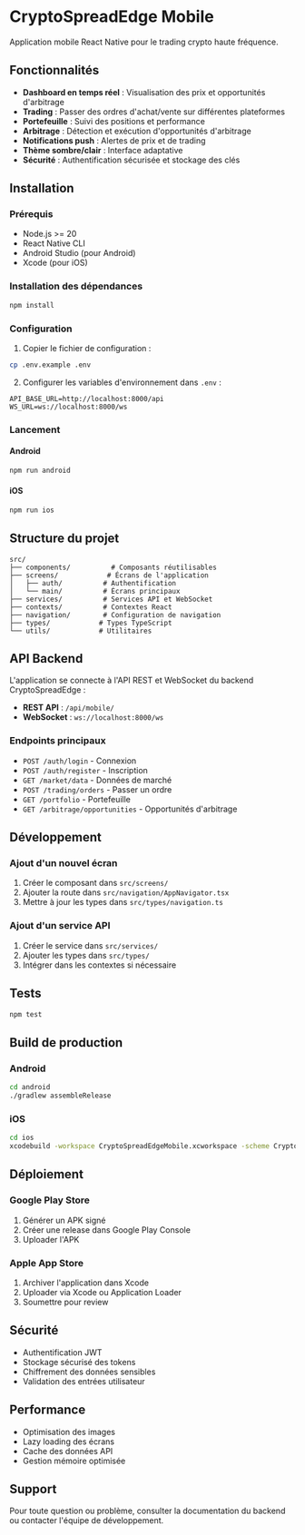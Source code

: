 # CryptoSpreadEdge Mobile

Application mobile React Native pour le trading crypto haute fréquence.

## Fonctionnalités

- **Dashboard en temps réel** : Visualisation des prix et opportunités d'arbitrage
- **Trading** : Passer des ordres d'achat/vente sur différentes plateformes
- **Portefeuille** : Suivi des positions et performance
- **Arbitrage** : Détection et exécution d'opportunités d'arbitrage
- **Notifications push** : Alertes de prix et de trading
- **Thème sombre/clair** : Interface adaptative
- **Sécurité** : Authentification sécurisée et stockage des clés

## Installation

### Prérequis

- Node.js >= 20
- React Native CLI
- Android Studio (pour Android)
- Xcode (pour iOS)

### Installation des dépendances

```bash
npm install
```

### Configuration

1. Copier le fichier de configuration :
```bash
cp .env.example .env
```

2. Configurer les variables d'environnement dans `.env` :
```
API_BASE_URL=http://localhost:8000/api
WS_URL=ws://localhost:8000/ws
```

### Lancement

#### Android
```bash
npm run android
```

#### iOS
```bash
npm run ios
```

## Structure du projet

```
src/
├── components/          # Composants réutilisables
├── screens/            # Écrans de l'application
│   ├── auth/          # Authentification
│   └── main/          # Écrans principaux
├── services/          # Services API et WebSocket
├── contexts/          # Contextes React
├── navigation/        # Configuration de navigation
├── types/            # Types TypeScript
└── utils/            # Utilitaires
```

## API Backend

L'application se connecte à l'API REST et WebSocket du backend CryptoSpreadEdge :

- **REST API** : `/api/mobile/`
- **WebSocket** : `ws://localhost:8000/ws`

### Endpoints principaux

- `POST /auth/login` - Connexion
- `POST /auth/register` - Inscription
- `GET /market/data` - Données de marché
- `POST /trading/orders` - Passer un ordre
- `GET /portfolio` - Portefeuille
- `GET /arbitrage/opportunities` - Opportunités d'arbitrage

## Développement

### Ajout d'un nouvel écran

1. Créer le composant dans `src/screens/`
2. Ajouter la route dans `src/navigation/AppNavigator.tsx`
3. Mettre à jour les types dans `src/types/navigation.ts`

### Ajout d'un service API

1. Créer le service dans `src/services/`
2. Ajouter les types dans `src/types/`
3. Intégrer dans les contextes si nécessaire

## Tests

```bash
npm test
```

## Build de production

### Android

```bash
cd android
./gradlew assembleRelease
```

### iOS

```bash
cd ios
xcodebuild -workspace CryptoSpreadEdgeMobile.xcworkspace -scheme CryptoSpreadEdgeMobile -configuration Release
```

## Déploiement

### Google Play Store

1. Générer un APK signé
2. Créer une release dans Google Play Console
3. Uploader l'APK

### Apple App Store

1. Archiver l'application dans Xcode
2. Uploader via Xcode ou Application Loader
3. Soumettre pour review

## Sécurité

- Authentification JWT
- Stockage sécurisé des tokens
- Chiffrement des données sensibles
- Validation des entrées utilisateur

## Performance

- Optimisation des images
- Lazy loading des écrans
- Cache des données API
- Gestion mémoire optimisée

## Support

Pour toute question ou problème, consulter la documentation du backend ou contacter l'équipe de développement.
